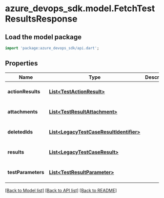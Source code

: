 # azure_devops_sdk.model.FetchTestResultsResponse

## Load the model package
```dart
import 'package:azure_devops_sdk/api.dart';
```

## Properties
Name | Type | Description | Notes
------------ | ------------- | ------------- | -------------
**actionResults** | [**List&lt;TestActionResult&gt;**](TestActionResult.md) |  | [optional] [default to []]
**attachments** | [**List&lt;TestResultAttachment&gt;**](TestResultAttachment.md) |  | [optional] [default to []]
**deletedIds** | [**List&lt;LegacyTestCaseResultIdentifier&gt;**](LegacyTestCaseResultIdentifier.md) |  | [optional] [default to []]
**results** | [**List&lt;LegacyTestCaseResult&gt;**](LegacyTestCaseResult.md) |  | [optional] [default to []]
**testParameters** | [**List&lt;TestResultParameter&gt;**](TestResultParameter.md) |  | [optional] [default to []]

[[Back to Model list]](../README.md#documentation-for-models) [[Back to API list]](../README.md#documentation-for-api-endpoints) [[Back to README]](../README.md)


